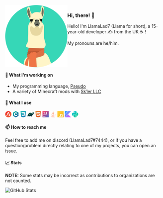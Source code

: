 <!-- Thanks to KodingDev for the design: https://github.com/KodingDev -->
<img align="left" alt="Avatar" width="200px" src="https://raw.githubusercontent.com/LlamaLad7/LlamaLad7/master/assets/avatar.png" />

### Hi, there! 👋

Hello! I'm LlamaLad7 (Llama for short), a 15-year-old developer ✍ from the UK ☕ !

My pronouns are he/him.

<br />
<br />
<br />

#### 🔭 What I'm working on
* My programming language, [Pseudo](https://github.com/LlamaLad7/pseudo-kt)
* A variety of Minecraft mods with [Sk1er LLC](https://github.com/Sk1erLLC/)

#### 🌠 What I use

<code><img height="20" src="https://raw.githubusercontent.com/LlamaLad7/LlamaLad7/master/assets/antlr.svg"></code>
<code><img height="20" src="https://raw.githubusercontent.com/LlamaLad7/LlamaLad7/master/assets/cplusplus.svg"></code>
<code><img height="20" src="https://raw.githubusercontent.com/LlamaLad7/LlamaLad7/master/assets/css3.svg"></code>
<code><img height="20" src="https://raw.githubusercontent.com/LlamaLad7/LlamaLad7/master/assets/gradle.svg"></code>
<code><img height="20" src="https://raw.githubusercontent.com/LlamaLad7/LlamaLad7/master/assets/html5.svg"></code>
<code><img height="20" src="https://raw.githubusercontent.com/LlamaLad7/LlamaLad7/master/assets/intellijidea.svg"></code>
<code><img height="20" src="https://raw.githubusercontent.com/LlamaLad7/LlamaLad7/master/assets/java.svg"></code>
<code><img height="20" src="https://raw.githubusercontent.com/LlamaLad7/LlamaLad7/master/assets/javascript.svg"></code>
<code><img height="20" src="https://raw.githubusercontent.com/LlamaLad7/LlamaLad7/master/assets/kotlin.svg"></code>
<code><img height="20" src="https://raw.githubusercontent.com/LlamaLad7/LlamaLad7/master/assets/python.svg"></code>

#### 📫 How to reach me
Feel free to add me on discord (LlamaLad7#7444), or if you have a question/problem directly relating to one of my projects, you can open an issue.

#### 📈 Stats

**NOTE:** Some stats may be incorrect as contributions to organizations
are not counted.

![GitHub Stats](https://github-readme-stats.vercel.app/api?username=LlamaLad7&count_private=true&theme=tokyonight&show_icons=true)
